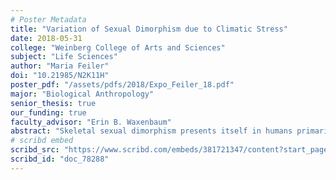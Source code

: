 ```yaml
---
# Poster Metadata
title: "Variation of Sexual Dimorphism due to Climatic Stress"
date: 2018-05-31
college: "Weinberg College of Arts and Sciences"
subject: "Life Sciences"
author: "Maria Feiler"
doi: "10.21985/N2K11H"
poster_pdf: "/assets/pdfs/2018/Expo_Feiler_18.pdf"
major: "Biological Anthropology"
senior_thesis: true
our_funding: true
faculty_advisor: "Erin B. Waxenbaum"
abstract: "Skeletal sexual dimorphism presents itself in humans primarily through the anatomical shape of the cranium and pelvis. However, some physical anthropologists maintain that climate could have an effect on human sexual dimorphism. Despite ongoing research pertaining to climatic effects on soft tissue or size dimorphism, little to no research has looked how climate affects nonmetric skeletal indicators of sex. To further understand the plasticity of the human skeleton, standard sex indicators of the cranium and pelvis in two populations of differing climatic stress (a Native Alaskan sample and a portion of the Terry Black collection) were compared and assessed for statistical significance. The results of this study indicate that the relationship between climate and sexual dimorphism is more complicated than initially understood and requires more research to understand the complex relationships between climate, life history, and the human skeleton. This study opens discussions of how many factors, including climate, nutrition, stress, and disease, could affect standard forensic and archaeological procedures and potentially produce more accurate skeletal assessment in the future."
# scribd embed
scribd_src: "https://www.scribd.com/embeds/381721347/content?start_page=1&view_mode=scroll&access_key=key-0pL9IuhqwPxejIfzgQEj&show_recommendations=true"
scribd_id: "doc_78288"
---
```

